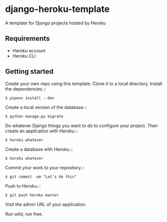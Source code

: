 # django-heroku-template

A template for Django projects hosted by Heroku


## Requirements

* Heroku account
* Heroku CLI


## Getting started

Create your own repo using this template. Clone it to a local directory. Install the dependencies.::

    $ pipenv install --dev

Create a local version of the database.::

    $ python manage.py migrate

Do whatever Django things you want to do to configure your project. Then create an application with Heroku.::

    $ heroku whatever

Create a database with Heroku.::

    $ heroku whatever

Commit your work to your repository.::

    $ git commit -am "Let's do this"

Push to Heroku.::

    $ git push heroku master

Visit the admin URL of your application.

Run wild, run free.
